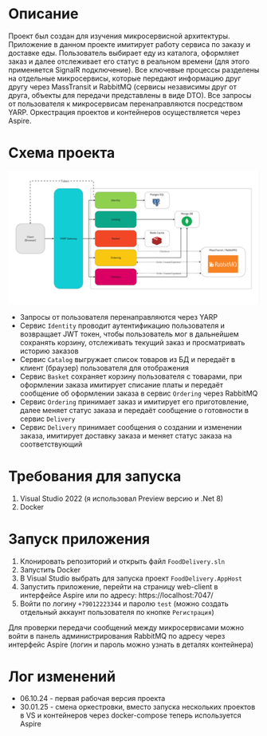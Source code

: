 # Описание
Проект был создан для изучения микросервисной архитектуры. Приложение в данном проекте имитирует работу сервиса по заказу и доставке еды. Пользователь выбирает еду из каталога, оформляет заказ и далее отслеживает его статус в реальном времени (для этого применяется SignalR подключение). Все ключевые процессы разделены на отдельные микросервисы, которые передают информацию друг другу через MassTransit и RabbitMQ (сервисы независимы друг от друга, объекты для передачи представлены в виде DTO). Все запросы от пользователя к микросервисам перенаправляются посредством YARP. Оркестрация проектов и контейнеров осуществляется через Aspire.

# Схема проекта
![Cхема проекта](schema.png)


- Запросы от пользователя перенаправляются через YARP
- Сервис `Identity` проводит аутентификацию пользователя и возвращает JWT токен, чтобы пользователь мог в дальнейшем сохранять корзину, отслеживать текущий заказ и просматривать историю заказов
- Сервис `Catalog` выгружает список товаров из БД и передаёт в клиент (браузер) пользователя для отображения
- Сервис `Basket` сохраняет корзину пользователя с товарами, при оформлении заказа имитирует списание платы и передаёт сообщение об оформлении заказа в сервис `Ordering` через RabbitMQ
- Сервис `Ordering` принимает заказ и имитирует его приготовление, далее меняет статус заказа и передаёт сообщение о готовности в сервис `Delivery`
- Сервис `Delivery` принимает сообщения о создании и изменении заказа, имитирует доставку заказа и меняет статус заказа на соответствующий

# Требования для запуска
1) Visual Studio 2022 (я использовал Preview версию и .Net 8)
2) Docker

# Запуск приложения
1) Клонировать репозиторий и открыть файл `FoodDelivery.sln`
2) Запустить Docker
3) В Visual Studio выбрать для запуска проект `FoodDelivery.AppHost`
4) Запустить приложение, перейти на страницу web-client в интерфейсе Aspire или по адресу: https://localhost:7047/
6) Войти по логину `+79012223344` и паролю `test` (можно создать отдельный аккаунт пользователя по кнопке `Регистрация`)

Для проверки передачи сообщений между микросервисами можно войти в панель администрирования RabbitMQ по адресу через интерфейс Aspire (логин и пароль можно узнать в деталях контейнера)

# Лог изменений
- 06.10.24 - первая рабочая версия проекта
- 30.01.25 - смена оркестровки, вместо запуска нескольких проектов в VS и контейнеров через docker-compose теперь используется Aspire